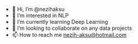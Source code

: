 - 👋 Hi, I’m @nezihaksu
- 👀 I’m interested in NLP
- 🌱 I’m currently learning Deep Learning
- 💞️ I’m looking to collaborate on any data projects
- 📫 How to reach me nezih-aksu@hotmail.com

<!---
nezihaksu/nezihaksu is a ✨ special ✨ repository because its `README.md` (this file) appears on your GitHub profile.
You can click the Preview link to take a look at your changes.
--->
